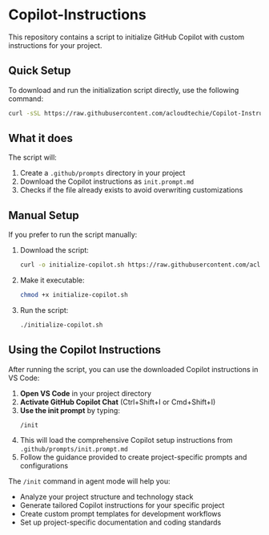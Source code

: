 # Copilot-Instructions

This repository contains a script to initialize GitHub Copilot with custom instructions for your project.

## Quick Setup

To download and run the initialization script directly, use the following command:

```bash
curl -sSL https://raw.githubusercontent.com/acloudtechie/Copilot-Instructions/main/initialize-copilot.sh | bash
```

## What it does

The script will:
1. Create a `.github/prompts` directory in your project
2. Download the Copilot instructions as `init.prompt.md`
3. Checks if the file already exists to avoid overwriting customizations

## Manual Setup

If you prefer to run the script manually:

1. Download the script:
   ```bash
   curl -o initialize-copilot.sh https://raw.githubusercontent.com/acloudtechie/Copilot-Instructions/main/initialize-copilot.sh
   ```

2. Make it executable:
   ```bash
   chmod +x initialize-copilot.sh
   ```

3. Run the script:
   ```bash
   ./initialize-copilot.sh
   ```

## Using the Copilot Instructions

After running the script, you can use the downloaded Copilot instructions in VS Code:

1. **Open VS Code** in your project directory
2. **Activate GitHub Copilot Chat** (Ctrl+Shift+I or Cmd+Shift+I)
3. **Use the init prompt** by typing:
   ```
   /init
   ```
4. This will load the comprehensive Copilot setup instructions from `.github/prompts/init.prompt.md`
5. Follow the guidance provided to create project-specific prompts and configurations

The `/init` command in agent mode will help you:
- Analyze your project structure and technology stack
- Generate tailored Copilot instructions for your specific project
- Create custom prompt templates for development workflows
- Set up project-specific documentation and coding standards